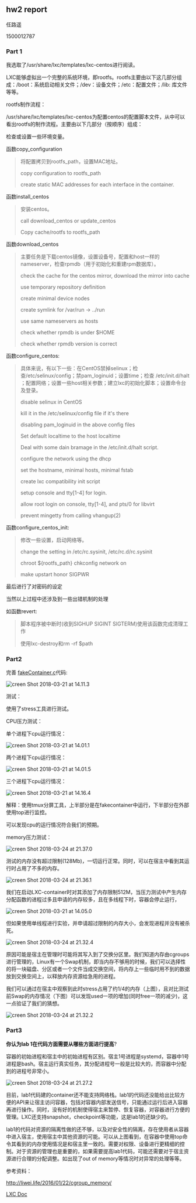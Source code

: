## hw2 report

任路遥

1500012787



### Part 1

我选取了/usr/share/lxc/templates/lxc-centos进行阅读。

LXC能够虚拟出一个完整的系统环境，即rootfs。rootfs主要由以下这几部分组成：/boot：系统启动相关文件；/dev：设备文件；/etc：配置文件；/lib: 库文件等等。

rootfs制作流程：

/usr/share/lxc/templates/lxc-centos为配置centos的配置脚本文件，从中可以看出rootfs的制作流程。主要由以下几部分（按顺序）组成：



检查或设置一些环境变量。



函数copy_configuration

> 将配置拷贝到rootfs_path，设置MAC地址。
>
> 
>
> copy configuration to rootfs_path
>
> create static MAC addresses for each interface in the container.



函数install_centos

> 安装centos。
>
> 
>
> call download_centos or update_centos
>
> Copy cache/rootfs to rootfs_path



函数download_centos

> 主要任务是下载centos镜像，设置设备号，配置和host一样的nameserver，检查rpmdb（用于初始化和重建rpm数据库）。
>
> 
>
> check the cache for the centos mirror, download the mirror into cache
>
> use temporary repository definition
>
> create minimal device nodes
>
> create symlink for /var/run -> ../run
>
> use same nameservers as hosts
>
> check whether rpmdb is under $HOME
>
> check whether rpmdb version is correct



函数configure_centos:

> 具体来说，有以下一些：在CentOS禁掉selinux；检查/etc/selinux/config；禁pam_loginuid；设置time；检查 /etc/init.d/halt ；配置网络；设置一些host相关参数；建立lxc的初始化脚本；设置命令台及登录。
>
> 
>
> disable selinux in CentOS
>
> kill it in the /etc/selinux/config file if it's there
>
> disabling pam_loginuid in the above config files
>
> Set default localtime to the host localtime 
>
> Deal with some dain bramage in the /etc/init.d/halt script.
>
> configure the network using the dhcp
>
> set the hostname, minimal hosts, minimal fstab
>
> create lxc compatibility init script
>
> setup console and tty[1-4] for login.
>
> allow root login on console, tty[1-4], and pts/0 for libvirt
>
> prevent mingetty from calling vhangup(2)



函数configure_centos_init:

> 修改一些设置，启动网络等。
>
> 
>
> change the setting in /etc/rc.sysinit, /etc/rc.d/rc.sysinit
>
> chroot ${rootfs_path} chkconfig network on
>
> make upstart honor SIGPWR



最后进行了对密码的设定



当然以上过程中还涉及到一些出错机制的处理

如函数revert:

> 脚本程序被中断时(收到SIGHUP SIGINT SIGTERM)使用该函数完成清理工作
>
> 使用lxc-destroy和rm -rf $path





### Part2

完善 [fakeContainer.c](http://sei.pku.edu.cn/~caodg/course/osprac/code/fakeContainer.c)代码:

![creen Shot 2018-03-21 at 14.11.3](pic/a.png)



测试：

使用了stress工具进行测试。

CPU压力测试：

单个进程下cpu运行情况：

![creen Shot 2018-03-21 at 14.01.1](pic/b.png)

两个进程下cpu运行情况：

![creen Shot 2018-03-21 at 14.01.5](pic/c.png)

三个进程下cpu运行情况：

![creen Shot 2018-03-21 at 14.16.4](pic/d.png)

解释：使用tmux分屏工具，上半部分是在fakecontainer中运行，下半部分在外部使用top进行监控。

可以发现cpu的运行情况符合我们的预期。



memory压力测试：



![creen Shot 2018-03-24 at 21.37.0](pic/e.png)

测试的内存没有超过限制(128Mb)，一切运行正常。同时，可以在宿主中看到其运行时占用了不多的内存。

![creen Shot 2018-03-24 at 21.36.1](pic/f.png)



我们在启动LXC-container时对其添加了内存限制512M，当压力测试中产生内存分配函数的进程过多且申请的内存较多，且在多线程下时，容器会停止运行，

![creen Shot 2018-03-21 at 14.05.0](pic/g.png)



但如果使用单线程进行实验，并申请超过限制的内存大小，会发现进程并没有被杀死。

![creen Shot 2018-03-24 at 21.32.4](pic/h.png)

原因可能是宿主在管理时可能将其写入到了交换分区里。我们知道内存由cgroups进行管理的，Linux有一个Swap机制，即当内存不够用的时候，我们可以选择性的将一块磁盘、分区或者一个文件当成交换空间，将内存上一些临时用不到的数据放到交换空间上，以释放内存资源给急用的进程。

我们可以通过在宿主中观察到此时stress占用了约1/4的内存（上图），且对比测试前Swap的内存情况（下图）可以发现used一项的增加(同时free一项的减少)，这一点验证了我们的猜想。

![creen Shot 2018-03-24 at 21.32.2](pic/i.png)



### Part3

**你认为lab 1在代码方面需要从哪些方面进行提高**?

容器的初始进程和宿主中的初始进程有区别。宿主1号进程是systemd，容器中1号进程是bash。宿主运行真实任务，其分配进程号一般是比较大的，而容器中分配到的进程号非常小。

![creen Shot 2018-03-24 at 21.27.2](pic/j.png)

目前，lab1代码建的container还不能支持网络栈。lab1的代码还没能给出比较方便的API来让宿主访问容器，包括对容器内部发送信号，只能通过运行后进入容器再进行操作。同时，没有好的机制使得宿主来暂停、恢复容器，对容器进行方便的管理。LXC还支持snapshot，checkpoint等功能，这是lab1的还缺少的。

lab1的代码对资源的隔离性做的还不够，以及对安全性的隔离，存在使用者从容器中进入宿主，使用宿主中其他资源的可能。可以从上图看到，在容器中使用top命令其看到的内存使用情况是和宿主里一致的。需要对权限、设备进行更精细的控制。对于资源的管理也是重要的，如果需要提高lab1代码，可能还需要对于宿主资源进行合理的分配调整。如出现了out of memory等情况时对异常的处理等等。



参考资料：

http://liwei.life/2016/01/22/cgroup_memory/

[LXC Doc](https://linuxcontainers.org/lxc/articles/)
